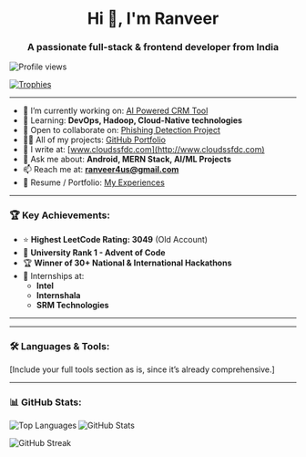 <h1 align="center">Hi 👋, I'm Ranveer</h1>
<h3 align="center">A passionate full-stack & frontend developer from India</h3>

<p align="left"> 
  <img src="https://komarev.com/ghpvc/?username=blackseashark5&label=Profile%20views&color=0e75b6&style=flat" alt="Profile views" /> 
</p>

<p align="left"> 
  <a href="https://github.com/ryo-ma/github-profile-trophy">
    <img src="https://github-profile-trophy.vercel.app/?username=blackseashark5" alt="Trophies" />
  </a> 
</p>

---

- 🔭 I’m currently working on: [AI Powered CRM Tool](https://github.com/blackseashark5/srm-blood-bank)
- 🌱 Learning: **DevOps, Hadoop, Cloud-Native technologies**
- 👯 Open to collaborate on: [Phishing Detection Project](https://github.com/blackseashark5/phishing-detection)
- 👨‍💻 All of my projects: [GitHub Portfolio](https://github.com/blackseashark5)
- 📝 I write at: [www.cloudssfdc.com](http://www.cloudssfdc.com)
- 💬 Ask me about: **Android, MERN Stack, AI/ML Projects**
- 📫 Reach me at: **ranveer4us@gmail.com**
- 📄 Resume / Portfolio: [My Experiences](https://metaphysic-designat.000webhostapp.com/)

---

### 🏆 Key Achievements:

- ⭐ **Highest LeetCode Rating: 3049** (Old Account)
- 🥇 **University Rank 1 - Advent of Code**
- 🏆 **Winner of 30+ National & International Hackathons**
- 💼 Internships at:
  - **Intel**
  - **Internshala**
  - **SRM Technologies**

---

---

### 🛠️ Languages & Tools:
<!-- (Keep your existing detailed tech stack, no changes needed here) -->

[Include your full tools section as is, since it’s already comprehensive.]

---

### 📊 GitHub Stats:

<p>
  <img align="left" src="https://github-readme-stats.vercel.app/api/top-langs?username=blackseashark5&show_icons=true&locale=en&layout=compact" alt="Top Languages" />
</p>

<p>
  <img align="center" src="https://github-readme-stats.vercel.app/api?username=blackseashark5&show_icons=true&locale=en" alt="GitHub Stats" />
</p>

<p>
  <img align="center" src="https://github-readme-streak-stats.herokuapp.com/?user=blackseashark5&" alt="GitHub Streak" />
</p>
